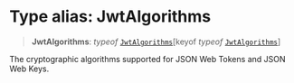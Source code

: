 # Type alias: JwtAlgorithms

> **JwtAlgorithms**: *typeof* [`JwtAlgorithms`](../variables/JwtAlgorithms.md)\[keyof *typeof* [`JwtAlgorithms`](../variables/JwtAlgorithms.md)\]

The cryptographic algorithms supported for JSON Web Tokens and JSON Web Keys.

